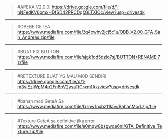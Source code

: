 > #APEKA V2.0.0:
> https://drive.google.com/file/d/1-hNFedKV6omxHDfSD42PRCDqXGLTXIOc/view?usp=drivesdk

-------------------------

> #OBEBE GETEA : 
https://www.mediafire.com/file/2q4cwhv2jcj5c1u/OBB_V2.00_GTA_San_Andreas.zip/file

-------------------------

> #BUAT FIX BUTTON: 
> https://www.mediafire.com/file/ajgk1qd5dzlo7sj/BUTTON+RENAME.7z/file

--------------------------

> #RETEXTURE BUAT YG MAU MOD SENDIRI
> https://drive.google.com/file/d/1-m3viEzIWpM4p2Fn6pV2ysaTtCbxm1Ak/view?usp=drivesdk

--------------------------

> #bahan mod GeteA Sa
> https://www.mediafire.com/file/krrnw1nxbz11k5v/BahanMod.zip/file
 
 ------------------------
 
> #Texture GeteA sa definitive jika error
> https://www.mediafire.com/file/n0mqw8bsgwde6ni/GTA_Definitive_Texture.zip/file
